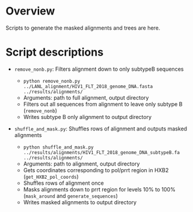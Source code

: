# Overview

Scripts to generate the masked alignments and trees are here.

# Script descriptions

 * `remove_nonb.py`: Filters alignment down to only subtypeB sequences
    * `python remove_nonb.py ../LANL_alignment/HIV1_FLT_2018_genome_DNA.fasta ../results/alignments/`
    * Arguments: path to full alignment, output directory
    * Filters out all sequences from alignment to leave only subtype B (`remove_nonb`)
    * Writes subtype B only alignment to output directory

 * `shuffle_and_mask.py`: Shuffles rows of alignment and outputs masked alignments
    * `python shuffle_and_mask.py ../results/alignments/HIV1_FLT_2018_genome_DNA_subtypeB.fa ../results/alignments/`
    * Arguments: path to alignment, output directory
    * Gets coordinates corresponding to pol/prrt region in HXB2 (`get_HXB2_pol_coords`)
    * Shuffles rows of alignment once
    * Masks alignments down to prrt region for levels 10% to 100% (`mask_around` and `generate_sequences`)
    * Writes masked alignments to output directory